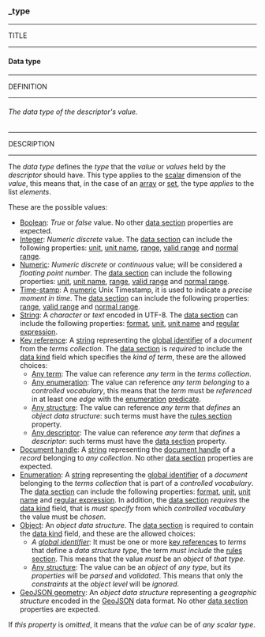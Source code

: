 ### _type



------
TITLE

------

#### Data type



------
DEFINITION

------

###### The data type of the descriptor's value.



------
DESCRIPTION

------

The *data type* defines the *type* that the *value* or *values* held by the *descriptor* should have. This type applies to the [scalar](_scalar.md) dimension of the *value*, this means that, in the case of an [array](_array.md) or [set](_set.md), the type *applies* to the list *elements*.

These are the possible values:

- [Boolean](_type_boolean.md): *True* or *false* value. No other [data section](_data.md) properties are expected.
- [Integer](_type_integer.md): *Numeric discrete* value. The [data section](_data.md) can include the following properties: [unit](_unit.md), [unit name](_unit-name.md), [range](_range.md), [valid range](_valid-range.md) and [normal range](_normal-range.md).
- [Numeric](_type_number.md): *Numeric discrete* or *continuous* value; will be considered a *floating point number*. The [data section](_data.md) can include the following properties: [unit](_unit.md), [unit name](_unit-name.md), [range](_range.md), [valid range](_valid-range.md) and [normal range](_normal-range.md).
- [Time-stamp](_type_number_timestamp.md): A [numeric](_type_number.md) Unix Timestamp, it is used to indicate a *precise moment in time*. The [data section](_data.md) can include the following properties: [range](_range.md), [valid range](_valid-range.md) and [normal range](_normal-range.md).
- [String](_type_string.md): A *character* or *text* encoded in UTF-8. The [data section](_data.md) can include the following properties: [format](_format.md), [unit](_unit.md), [unit name](_unit-name.md) and [regular expression](_regexp.md).
- [Key reference](_type_string_key.md): A [string](_type_string.md) representing the [global identifier](_gid.md) of a *document* from the *terms collection*. The [data section](_data.md) is *required* to include the [data kind](_kind.md) field which specifies the *kind of term*, these are the allowed choices:
    - [Any term](_any-term.md): The value can reference *any term* in the *terms collection*.
    - [Any enumeration](_any-enum.md): The value can reference *any term* *belonging* to a *controlled vocabulary*, this means that the *term* must be *referenced* in at least one *edge* with the [enumeration](_predicate_enum-of.md) [predicate](_predicate.md).
    - [Any structure](_any-object.md): The value can reference *any term* that *defines* an *object data structure*: such terms must have the [rules section](_rule.md) property.
    - [Any descriptor](_any-descriptor.md): The value can reference *any term* that *defines* a *descriptor*: such terms must have the [data section](_data.md) property.
- [Document handle](_type_string_handle.md): A [string](_type_string.md) representing the [document handle](_id.md) of a *record* belonging to *any collection*. No other [data section](_data.md) properties are expected.
- [Enumeration](_type_string_enum.md): A [string](_type_string.md) representing the [global identifier](_gid.md) of a *document* belonging to the *terms collection* that is part of a *controlled vocabulary*. The [data section](_data.md) can include the following properties: [format](_format.md), [unit](_unit.md), [unit name](_unit-name.md) and [regular expression](_regexp.md). In addition, the [data section](_data.md) *requires* the [data kind](_kind.md) field, that is *must* *specify* from which *controlled vocabulary* the value must be *chosen*.
- [Object](_type_object.md): An *object data structure*. The [data section](_data.md) is required to contain the [data kind](_kind.md) field, and these are the allowed choices:
    - *A [global identifier](_gid.md)*: It must be one or more [key references](_type_string_key.md) to *terms* that define a *data structure type*, the term *must include* the [rules section](_rule.md). This means that the value *must* be an *object* of *that type*.
    - [Any structure](_any-object.md): The value can be an *object* of *any type*, but its *properties* will be *parsed* and *validated*. This means that only the *constraints* at the *object level* will be *ignored*.
- [GeoJSON geometry](_type_object_geo-json.md): An *object data structure* representing a *geographic structure* encoded in the [GeoJSON](https://geojson.org) data format. No other [data section](_data.md) properties are expected.

If *this property* is *omitted*, it means that the *value* can be of *any scalar type*.